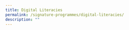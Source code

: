 ```yaml
---
title: Digital Literacies
permalink: /signature-programmes/digital-literacies/
description: ""
---
```

